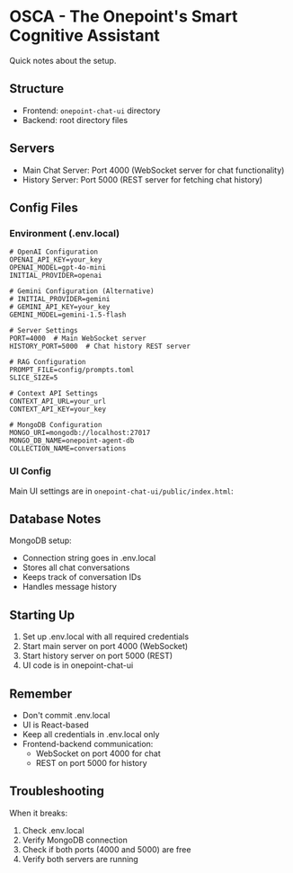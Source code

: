 # OSCA - The Onepoint's Smart Cognitive Assistant

Quick notes about the setup.

## Structure

- Frontend: `onepoint-chat-ui` directory
- Backend: root directory files

## Servers

- Main Chat Server: Port 4000 (WebSocket server for chat functionality)
- History Server: Port 5000 (REST server for fetching chat history)

## Config Files

### Environment (.env.local)

```
# OpenAI Configuration
OPENAI_API_KEY=your_key
OPENAI_MODEL=gpt-4o-mini
INITIAL_PROVIDER=openai

# Gemini Configuration (Alternative)
# INITIAL_PROVIDER=gemini
# GEMINI_API_KEY=your_key
GEMINI_MODEL=gemini-1.5-flash

# Server Settings
PORT=4000  # Main WebSocket server
HISTORY_PORT=5000  # Chat history REST server

# RAG Configuration
PROMPT_FILE=config/prompts.toml
SLICE_SIZE=5

# Context API Settings
CONTEXT_API_URL=your_url
CONTEXT_API_KEY=your_key

# MongoDB Configuration
MONGO_URI=mongodb://localhost:27017
MONGO_DB_NAME=onepoint-agent-db
COLLECTION_NAME=conversations
```

### UI Config

Main UI settings are in `onepoint-chat-ui/public/index.html`:

## Database Notes

MongoDB setup:

- Connection string goes in .env.local
- Stores all chat conversations
- Keeps track of conversation IDs
- Handles message history

## Starting Up

1. Set up .env.local with all required credentials
2. Start main server on port 4000 (WebSocket)
3. Start history server on port 5000 (REST)
4. UI code is in onepoint-chat-ui

## Remember

- Don't commit .env.local
- UI is React-based
- Keep all credentials in .env.local only
- Frontend-backend communication:
  - WebSocket on port 4000 for chat
  - REST on port 5000 for history

## Troubleshooting

When it breaks:

1. Check .env.local
2. Verify MongoDB connection
3. Check if both ports (4000 and 5000) are free
4. Verify both servers are running
